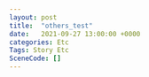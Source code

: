 ```yaml
---
layout: post
title:  "others_test"
date:   2021-09-27 13:00:00 +0000
categories: Etc
Tags: Story Etc
SceneCode: []
---
```

